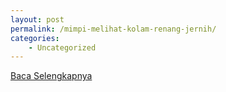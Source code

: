```yaml
---
layout: post
permalink: /mimpi-melihat-kolam-renang-jernih/
categories:
    - Uncategorized
---
```


[Baca Selengkapnya](/08)
